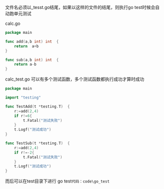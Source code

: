 文件名必须以_tesst.go结尾，如果以这样的文件的结尾，则执行go test时候会自动跑单元测试

calc.go

```go
package main

func add(a,b int) int  {
	return  a+b
}

func sub(a,b int) int  {
	return a-b
}
```

calc_test.go 可以有多个测试函数，多个测试函数都执行成功才算时成功

```go
package main

import "testing"

func TestAdd(t *testing.T)  {
	r:=add(2,4)
	if r!=6{
		t.Fatal("测试失败")
	}
	t.Logf("测试成功")
}

func TestSub(t *testing.T)  {
	r:=add(2,4)
	if r!=-2{
		t.Fatal("测试失败")
	}
	t.Logf("测试成功")
}
```

而后可以在test目录下进行 go test`代码：code\go_test`

